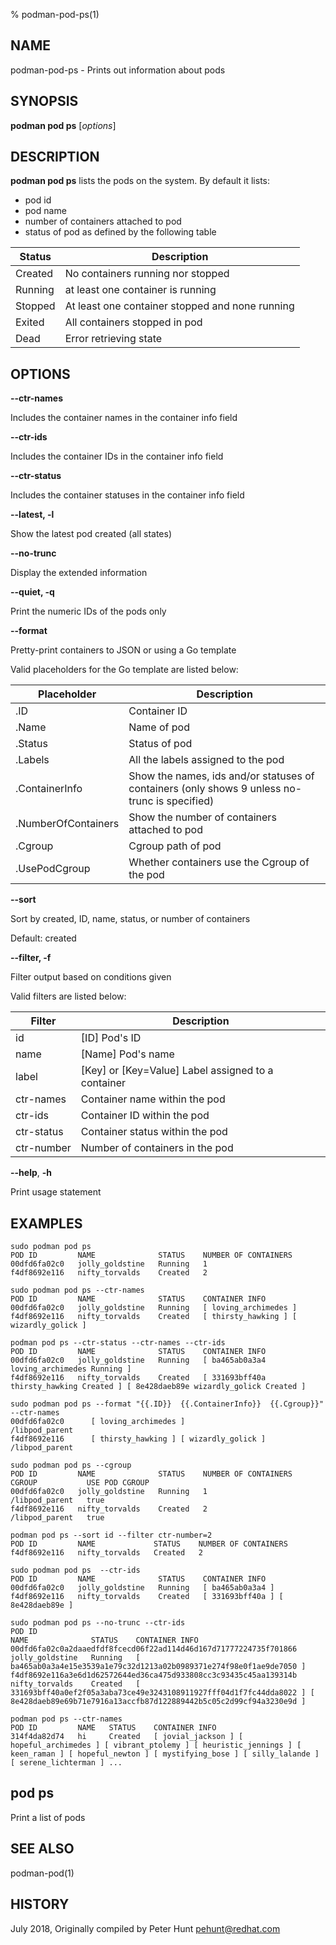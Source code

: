 % podman-pod-ps(1)

## NAME
podman\-pod\-ps - Prints out information about pods

## SYNOPSIS
**podman pod ps** [*options*]

## DESCRIPTION
**podman pod ps** lists the pods on the system.
By default it lists:

 * pod id
 * pod name
 * number of containers attached to pod
 * status of pod as defined by the following table

|  **Status**  | **Description**                                 |
| ------------ | ------------------------------------------------|
| Created      | No containers running nor stopped               |
| Running      | at least one container is running               |
| Stopped      | At least one container stopped and none running |
| Exited       | All containers stopped in pod                   |
| Dead         | Error retrieving state                          |


## OPTIONS

**--ctr-names**

Includes the container names in the container info field

**--ctr-ids**

Includes the container IDs in the container info field

**--ctr-status**

Includes the container statuses in the container info field

**--latest, -l**

Show the latest pod created (all states)

**--no-trunc**

Display the extended information

**--quiet, -q**

Print the numeric IDs of the pods only

**--format**

Pretty-print containers to JSON or using a Go template

Valid placeholders for the Go template are listed below:

|   **Placeholder**   | **Description**                                                                                 |
| ------------------- | ----------------------------------------------------------------------------------------------- |
| .ID                 | Container ID                                                                                    |
| .Name               | Name of pod                                                                                     |
| .Status             | Status of pod                                                                                   |
| .Labels             | All the labels assigned to the pod                                                              |
| .ContainerInfo      | Show the names, ids and/or statuses of containers (only shows 9 unless no-trunc is specified)   |
| .NumberOfContainers | Show the number of containers attached to pod                                                   |
| .Cgroup             | Cgroup path of pod                                                                              |
| .UsePodCgroup       | Whether containers use the Cgroup of the pod                                                    |

**--sort**

Sort by created, ID, name, status, or number of containers

Default: created

**--filter, -f**

Filter output based on conditions given

Valid filters are listed below:

| **Filter**      | **Description**                                                     |
| --------------- | ------------------------------------------------------------------- |
| id              | [ID] Pod's ID                                                       |
| name            | [Name] Pod's name                                                   |
| label           | [Key] or [Key=Value] Label assigned to a container                  |
| ctr-names       | Container name within the pod                                       |
| ctr-ids         | Container ID within the pod                                         |
| ctr-status      | Container status within the pod                                     |
| ctr-number      | Number of containers in the pod                                     |

**--help**, **-h**

Print usage statement

## EXAMPLES

```
sudo podman pod ps
POD ID         NAME              STATUS    NUMBER OF CONTAINERS
00dfd6fa02c0   jolly_goldstine   Running   1
f4df8692e116   nifty_torvalds    Created   2
```

```
sudo podman pod ps --ctr-names
POD ID         NAME              STATUS    CONTAINER INFO
00dfd6fa02c0   jolly_goldstine   Running   [ loving_archimedes ]
f4df8692e116   nifty_torvalds    Created   [ thirsty_hawking ] [ wizardly_golick ]
```

```
podman pod ps --ctr-status --ctr-names --ctr-ids
POD ID         NAME              STATUS    CONTAINER INFO
00dfd6fa02c0   jolly_goldstine   Running   [ ba465ab0a3a4 loving_archimedes Running ]
f4df8692e116   nifty_torvalds    Created   [ 331693bff40a thirsty_hawking Created ] [ 8e428daeb89e wizardly_golick Created ]
```

```
sudo podman pod ps --format "{{.ID}}  {{.ContainerInfo}}  {{.Cgroup}}" --ctr-names
00dfd6fa02c0      [ loving_archimedes ]                         /libpod_parent
f4df8692e116      [ thirsty_hawking ] [ wizardly_golick ]       /libpod_parent
```

```
sudo podman pod ps --cgroup
POD ID         NAME              STATUS    NUMBER OF CONTAINERS   CGROUP           USE POD CGROUP
00dfd6fa02c0   jolly_goldstine   Running   1                      /libpod_parent   true
f4df8692e116   nifty_torvalds    Created   2                      /libpod_parent   true
```

```
podman pod ps --sort id --filter ctr-number=2
POD ID         NAME             STATUS    NUMBER OF CONTAINERS
f4df8692e116   nifty_torvalds   Created   2
```

```
sudo podman pod ps  --ctr-ids
POD ID         NAME              STATUS    CONTAINER INFO
00dfd6fa02c0   jolly_goldstine   Running   [ ba465ab0a3a4 ]
f4df8692e116   nifty_torvalds    Created   [ 331693bff40a ] [ 8e428daeb89e ]
```

```
sudo podman pod ps --no-trunc --ctr-ids
POD ID                                                             NAME              STATUS    CONTAINER INFO
00dfd6fa02c0a2daaedfdf8fcecd06f22ad114d46d167d71777224735f701866   jolly_goldstine   Running   [ ba465ab0a3a4e15e3539a1e79c32d1213a02b0989371e274f98e0f1ae9de7050 ]
f4df8692e116a3e6d1d62572644ed36ca475d933808cc3c93435c45aa139314b   nifty_torvalds    Created   [ 331693bff40a0ef2f05a3aba73ce49e3243108911927fff04d1f7fc44dda8022 ] [ 8e428daeb89e69b71e7916a13accfb87d122889442b5c05c2d99cf94a3230e9d ]
```

```
podman pod ps --ctr-names
POD ID         NAME   STATUS    CONTAINER INFO
314f4da82d74   hi     Created   [ jovial_jackson ] [ hopeful_archimedes ] [ vibrant_ptolemy ] [ heuristic_jennings ] [ keen_raman ] [ hopeful_newton ] [ mystifying_bose ] [ silly_lalande ] [ serene_lichterman ] ...
```

## pod ps
Print a list of pods

## SEE ALSO
podman-pod(1)

## HISTORY
July 2018, Originally compiled by Peter Hunt <pehunt@redhat.com>
